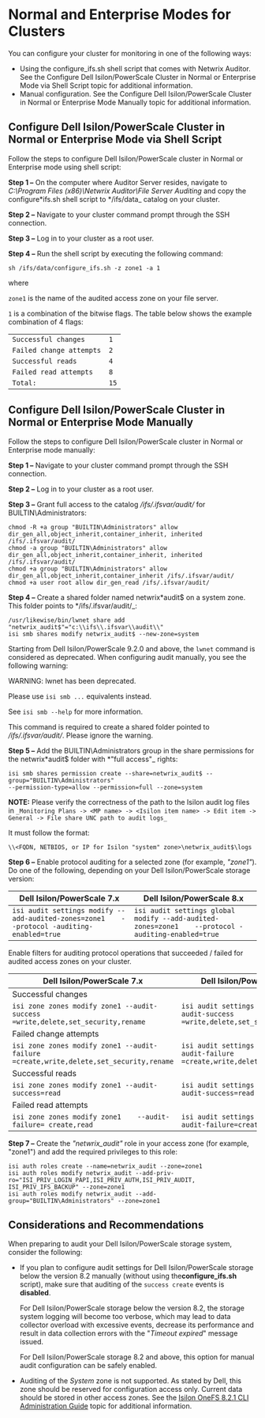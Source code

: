 # Normal and Enterprise Modes for Clusters

You can configure your cluster for monitoring in one of the following ways:

- Using the configure_ifs.sh shell script that comes with Netwrix Auditor. See the Configure Dell
  Isilon/PowerScale Cluster in Normal or Enterprise Mode via Shell Script topic for additional
  information.
- Manual configuration. See the Configure Dell Isilon/PowerScale Cluster in Normal or Enterprise
  Mode Manually topic for additional information.

## Configure Dell Isilon/PowerScale Cluster in Normal or Enterprise Mode via Shell Script

Follow the steps to configure Dell Isilon/PowerScale cluster in Normal or Enterprise mode using
shell script:

**Step 1 –** On the computer where Auditor Server resides, navigate to _C:\Program Files
(x86)\Netwrix Auditor\File Server Auditing_ and copy the configure*ifs.sh shell script to
*/ifs/data\_ catalog on your cluster.

**Step 2 –** Navigate to your cluster command prompt through the SSH connection.

**Step 3 –** Log in to your cluster as a root user.

**Step 4 –** Run the shell script by executing the following command:

```
sh /ifs/data/configure_ifs.sh -z zone1 -a 1
```

where

`zone1` is the name of the audited access zone on your file server.

`1` is a combination of the bitwise flags. The table below shows the example combination of 4 flags:

|                          |      |
| ------------------------ | ---- |
| `Successful changes`     | `1`  |
| `Failed change attempts` | `2`  |
| `Successful reads`       | `4`  |
| `Failed read attempts`   | `8`  |
| `Total:`                 | `15` |

## Configure Dell Isilon/PowerScale Cluster in Normal or Enterprise Mode Manually

Follow the steps to configure Dell Isilon/PowerScale cluster in Normal or Enterprise mode manually:

**Step 1 –** Navigate to your cluster command prompt through the SSH connection.

**Step 2 –** Log in to your cluster as a root user.

**Step 3 –** Grant full access to the catalog _/ifs/.ifsvar/audit/_ for BUILTIN\Administrators:

```
chmod -R +a group "BUILTIN\Administrators" allow dir_gen_all,object_inherit,container_inherit, inherited /ifs/.ifsvar/audit/
chmod -a group "BUILTIN\Administrators" allow dir_gen_all,object_inherit,container_inherit, inherited /ifs/.ifsvar/audit/
chmod +a group "BUILTIN\Administrators" allow dir_gen_all,object_inherit,container_inherit /ifs/.ifsvar/audit/
chmod +a user root allow dir_gen_read /ifs/.ifsvar/audit/
```

**Step 4 –** Create a shared folder named netwrix*audit$ on a system zone. This folder points to
*/ifs/.ifsvar/audit/\_:

```
/usr/likewise/bin/lwnet share add "netwrix_audit$"="c:\\ifs\\.ifsvar\\audit\\"
isi smb shares modify netwrix_audit$ --new-zone=system
```

Starting from Dell Isilon/PowerScale 9.2.0 and above, the `lwnet` command is considered as
deprecated. When configuring audit manually, you see the following warning:

WARNING: lwnet has been deprecated.

Please use `isi smb ...` equivalents instead.

See `isi smb --help` for more information.

This command is required to create a shared folder pointed to _/ifs/.ifsvar/audit/_. Please ignore
the warning.

**Step 5 –** Add the BUILTIN\Administrators group in the share permissions for the netwrix*audit$
folder with *"full access"\_ rights:

```
isi smb shares permission create --share=netwrix_audit$ --group="BUILTIN\Administrators" 
--permission-type=allow --permission=full --zone=system
```

**NOTE:** Please verify the correctness of the path to the Isilon audit log files in
`_Monitoring Plans -> <MP name> -> <Isilon item name> -> Edit item -> General -> File share UNC path to audit logs_`

It must follow the format:

```
\\<FQDN, NETBIOS, or IP for Isilon "system" zone>\netwrix_audit$\logs
```

**Step 6 –** Enable protocol auditing for a selected zone (for example, _"zone1"_). Do one of the
following, depending on your Dell Isilon/PowerScale storage version:

| Dell Isilon/PowerScale 7.x                                                                 | Dell Isilon/PowerScale 8.x                                                                        |
| ------------------------------------------------------------------------------------------ | ------------------------------------------------------------------------------------------------- |
| `isi audit settings modify --add-audited-zones=zone1    --protocol -auditing-enabled=true` | `isi audit settings global modify --add-audited-zones=zone1    --protocol -auditing-enabled=true` |

Enable filters for auditing protocol operations that succeeded / failed for audited access zones on
your cluster.

| Dell Isilon/PowerScale 7.x                                                               | Dell Isilon/PowerScale 8.2 and above                                                                     |
| ---------------------------------------------------------------------------------------- | -------------------------------------------------------------------------------------------------------- |
| Successful changes                                                                       |                                                                                                          |
| `isi zone zones modify zone1 --audit-success   =write,delete,set_security,rename`        | `isi audit settings modify --zone=zone1 --audit-success   =write,delete,set_security,rename, create`     |
| Failed change attempts                                                                   |                                                                                                          |
| `isi zone zones modify zone1 --audit-failure   =create,write,delete,set_security,rename` | `isi audit settings modify --zone=zone1 --audit-failure   =create,write,delete,set_security,rename,open` |
| Successful reads                                                                         |                                                                                                          |
| `isi zone zones modify zone1 --audit-success=read`                                       | `isi audit settings modify --zone=zone1 --audit-success=read`                                            |
| Failed read attempts                                                                     |                                                                                                          |
| `isi zone zones modify zone1    --audit-failure= create,read`                            | `isi audit settings modify --zone=zone1    --audit-failure=create,read, open`                            |

**Step 7 –** Create the _"netwrix_audit"_ role in your access zone (for example, "zone1") and add
the required privileges to this role:

```
isi auth roles create --name=netwrix_audit --zone=zone1
isi auth roles modify netwrix_audit --add-priv-ro="ISI_PRIV_LOGIN_PAPI,ISI_PRIV_AUTH,ISI_PRIV_AUDIT, ISI_PRIV_IFS_BACKUP" --zone=zone1
isi auth roles modify netwrix_audit --add-group="BUILTIN\Administrators" --zone=zone1
```

## Considerations and Recommendations

When preparing to audit your Dell Isilon/PowerScale storage system, consider the following:

- If you plan to configure audit settings for Dell Isilon/PowerScale storage below the version 8.2
  manually (without using the**configure_ifs.sh** script), make sure that auditing of the
  `success create` events is **disabled**.

  For Dell Isilon/PowerScale storage below the version 8.2, the storage system logging will become
  too verbose, which may lead to data collector overload with excessive events, decrease its
  performance and result in data collection errors with the "_Timeout expired_" message issued.

  For Dell Isilon/PowerScale storage 8.2 and above, this option for manual audit configuration can
  be safely enabled.

- Auditing of the _System_ zone is not supported. As stated by Dell, this zone should be reserved
  for configuration access only. Current data should be stored in other access zones. See the
  [Isilon OneFS 8.2.1 CLI Administration Guide](https://www.dellemc.com/en-us/collaterals/unauth/technical-guides-support-information/2019/09/docu95372.pdf)
  topic for additional information.
